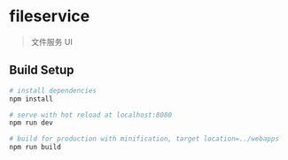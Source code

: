 # fileservice

> 文件服务 UI

## Build Setup

```bash
# install dependencies
npm install

# serve with hot reload at localhost:8080
npm run dev

# build for production with minification, target location=../webapps
npm run build
```

